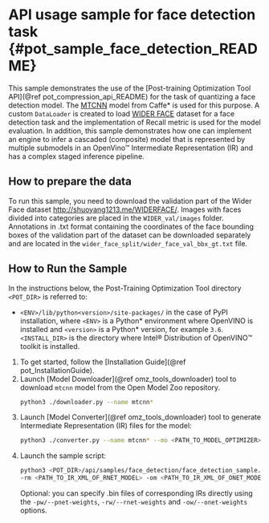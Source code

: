 # API usage sample for face detection task {#pot_sample_face_detection_README}

This sample demonstrates the use of the [Post-training Optimization Tool API](@ref pot_compression_api_README) for the task of quantizing a face detection model.
The [MTCNN](https://github.com/openvinotoolkit/open_model_zoo/blob/master/models/public/mtcnn/mtcnn.md) model from Caffe* is used for this purpose.
A custom `DataLoader` is created to load [WIDER FACE](http://shuoyang1213.me/WIDERFACE/) dataset for a face detection task 
and the implementation of Recall metric is used for the model evaluation. In addition, this sample demonstrates how one can implement 
an engine to infer a cascaded (composite) model that is represented by multiple submodels in an OpenVino&trade; Intermediate Representation (IR)
and has a complex staged inference pipeline.

## How to prepare the data

To run this sample, you need to download the validation part of the Wider Face dataset http://shuoyang1213.me/WIDERFACE/.
Images with faces divided into categories are placed in the `WIDER_val/images` folder.
Annotations in .txt format containing the coordinates of the face bounding boxes of the validation part of the dataset 
can be downloaded separately and are located in the `wider_face_split/wider_face_val_bbx_gt.txt` file.

## How to Run the Sample
In the instructions below, the Post-Training Optimization Tool directory `<POT_DIR>` is referred to:
- `<ENV>/lib/python<version>/site-packages/` in the case of PyPI installation, where `<ENV>` is a Python* 
  environment where OpenVINO is installed and `<version>` is a Python* version, for example `3.6`.
  `<INSTALL_DIR>` is the directory where Intel&reg; Distribution of OpenVINO&trade; toolkit is installed.

1. To get started, follow the [Installation Guide](@ref pot_InstallationGuide).
2. Launch [Model Downloader](@ref omz_tools_downloader) tool to download `mtcnn` model from the Open Model Zoo repository.
   ```sh
   python3 ./downloader.py --name mtcnn*
   ```
3. Launch [Model Converter](@ref omz_tools_downloader) tool to generate Intermediate Representation (IR) files for the model:
   ```sh
   python3 ./converter.py --name mtcnn* --mo <PATH_TO_MODEL_OPTIMIZER>/mo.py
   ```
4. Launch the sample script:
   ```sh
   python3 <POT_DIR>/api/samples/face_detection/face_detection_sample.py -pm <PATH_TO_IR_XML_OF_PNET_MODEL> 
   -rm <PATH_TO_IR_XML_OF_RNET_MODEL> -om <PATH_TO_IR_XML_OF_ONET_MODEL> -d <WIDER_val/images> -a <wider_face_split/wider_face_val_bbx_gt.txt>
   ```
   Optional: you can specify .bin files of corresponding IRs directly using the `-pw/--pnet-weights`, `-rw/--rnet-weights` and `-ow/--onet-weights` options.
